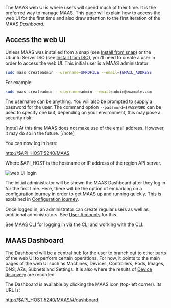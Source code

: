The MAAS web UI is where users will spend much of their time. It is the preferred way to manage MAAS. This page will explain how to access the web UI for the first time and also draw attention to the first iteration of the MAAS *Dashboard*.

<h2 id="heading--access-the-web-ui">Access the web UI</h2>

Unless MAAS was installed from a snap (see [Install from snap](installconfig-snap-install.md)) or the Ubuntu Server ISO (see [Install from ISO](installconfig-iso-install.md)), you'll need to create a user in order to access the web UI. This initial user is a MAAS administrator:

``` bash
sudo maas createadmin --username=$PROFILE --email=$EMAIL_ADDRESS
```

For example:

``` bash
sudo maas createadmin --username=admin --email=admin@example.com
```

The username can be anything. You will also be prompted to supply a password for the user. The command option `--password=$PASSWORD` can be used to specify one but, depending on your environment, this may pose a security risk.

[note]
At this time MAAS does not make use of the email address. However, it may do so in the future.
[/note]

You can now log in here:

<http://$API_HOST:5240/MAAS>

Where $API_HOST is the hostname or IP address of the region API server.

![web UI login](../media/installconfig-webui__2.4_webui-login.png)

The initial administrator will be shown the MAAS Dashboard after they log in for the first time. Here, there will be the option of embarking on a configuration journey in order to get MAAS up and running quickly. This is explained in [Configuration journey](installconfig-webui-conf-journey.md).

Once logged in, an administrator can create regular users as well as additional administrators. See [User Accounts](manage-account.md) for this.

See [MAAS CLI](manage-cli.md) for logging in via the CLI and working with the CLI.

<h2 id="heading--maas-dashboard">MAAS Dashboard</h2>

The Dashboard will be a central hub for the user to branch out to other parts of the web UI to perform certain operations. For now, it points to the main pages of the web UI such as Machines, Devices, Controllers, Pods, Images, DNS, AZs, Subnets and Settings. It is also where the results of [Device discovery](installconfig-network-dev-discovery.md) are recorded.

The Dashboard is available by clicking the MAAS icon (top-left corner). Its URL is:

<http://$API_HOST:5240/MAAS/#/dashboard>

<!-- LINKS -->

